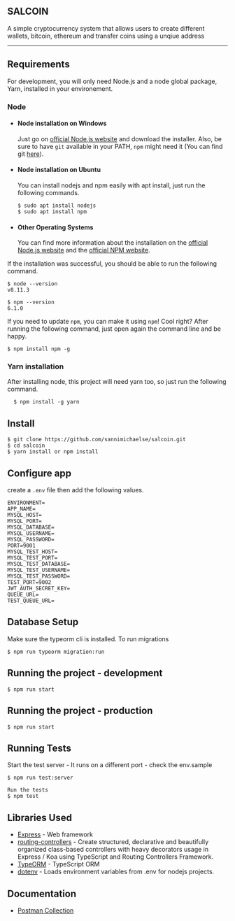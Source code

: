 ## SALCOIN

A simple cryptocurrency system that allows users to create different wallets, bitcoin, ethereum and transfer coins using a unqiue address

---

## Requirements

For development, you will only need Node.js and a node global package, Yarn, installed in your environement.

### Node

-   #### Node installation on Windows

    Just go on [official Node.js website](https://nodejs.org/) and download the installer.
    Also, be sure to have `git` available in your PATH, `npm` might need it (You can find git [here](https://git-scm.com/)).

-   #### Node installation on Ubuntu

    You can install nodejs and npm easily with apt install, just run the following commands.

        $ sudo apt install nodejs
        $ sudo apt install npm

-   #### Other Operating Systems
    You can find more information about the installation on the [official Node.js website](https://nodejs.org/) and the [official NPM website](https://npmjs.org/).

If the installation was successful, you should be able to run the following command.

    $ node --version
    v8.11.3

    $ npm --version
    6.1.0

If you need to update `npm`, you can make it using `npm`! Cool right? After running the following command, just open again the command line and be happy.

    $ npm install npm -g

###

### Yarn installation

After installing node, this project will need yarn too, so just run the following command.

      $ npm install -g yarn


## Install

    $ git clone https://github.com/sannimichaelse/salcoin.git
    $ cd salcoin
    $ yarn install or npm install

## Configure app

create a `.env` file then add the following values.

```
ENVIRONMENT=
APP_NAME=
MYSQL_HOST=
MYSQL_PORT=
MYSQL_DATABASE=
MYSQL_USERNAME=
MYSQL_PASSWORD=
PORT=9001
MYSQL_TEST_HOST=
MYSQL_TEST_PORT=
MYSQL_TEST_DATABASE=
MYSQL_TEST_USERNAME=
MYSQL_TEST_PASSWORD=
TEST_PORT=9002
JWT_AUTH_SECRET_KEY=
QUEUE_URL=
TEST_QUEUE_URL=
```

## Database Setup
Make sure the typeorm cli is installed. To run migrations

    $ npm run typeorm migration:run 

## Running the project - development

    $ npm run start 

## Running the project - production

    $ npm run start 
     

## Running Tests

Start the test server - It runs on a different port - check the env.sample
    
    $ npm run test:server 

    Run the tests
    $ npm test 

<!-- ## Running Coverage

    $ npm run coverage  -->

## Libraries Used

- [Express](http://expressjs.com/) - Web framework
- [routing-controllers](https://github.com/typestack/routing-controllers) - Create structured, declarative and beautifully organized class-based controllers with heavy decorators usage in Express / Koa using TypeScript and Routing Controllers Framework.
- [TypeORM](https://github.com/typeorm/typeorm) - TypeScript ORM
- [dotenv](https://github.com/motdotla/dotenv) - Loads environment variables from .env for nodejs projects.

## Documentation

-   [Postman Collection](https://documenter.getpostman.com/view/3064040/TWDdjDur)
